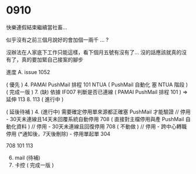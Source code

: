 # 0910

快樂連假結束繼續當社畜...

似乎沒有之前三個月說好的會加個一兩千 ... ?

沒辦法在人家底下工作只能這樣，看下個月五號有沒有了... 沒的話應該就真的沒有了，真的要加緊自己接案的腳步

進度
A. issue 1052

( 優先 )
4. PAMAI PushMail 排程 101 NTUA ( PushMail 自動化 塞 NTUA 階段 ) ( 完成一版 )
7. (缺) 依據 IF007 判斷是否已連線 ( PAMAI PushMail 排程 101 ) => 延伸 113
8. 113 ( 進行中 )

( 延後待補 )
4. (進行中) 需要確定停用單來源都正確塞 PushMail 才能驗證
// 停用 - 30天未連線且14天未回覆系統自動停用 708 ( 直接對主檔停用與產 PushMail 自動化資料 )
// 停用 - 30天未連線且回復停用 708 ( 不動做 )
// 停用 - 跨中心轉職停用 (*通知後，7天後刪除) - 停用單起單 304

708 101 113

6. mail (待補)
9. 卡控 ( 完成一版 )